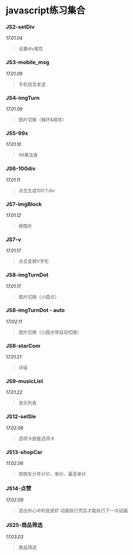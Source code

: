 # javascript练习集合
### JS2-setDiv
*17.01.04*
> 设置div属性

### JS3-mobile_msg
*17.01.09*
> 手机信息发送

### JS4-imgTurn
*17.01.09*
> 图片切换（循环&顺序）

### JS5-99x
*17.01.10*
> 99乘法表

### JS6-100div
*17.01.11*
> 点击生成100个div

### JS7-imgBlock
*17.01.12*
> 擦图片

### JS7-v
*17.01.17*
> 点击变换V字形

### JS8-imgTurnDot
*17.01.17* 
> 图片切换（小圆点）

### JS8-imgTurnDot - auto
*17/02.11* 
> 图片切换（小圆点带自动切换）

### JS8-starCom
*17.01.21*
> 评级

### JS9-musicList
*17.01.22*
> 音乐列表

### JS12-selSle

*17.02.06*

> 选项卡嵌套选项卡

### JS13-shopCar

*17.02.06*

> 购物车计件计价、单价、最高单价

### JS14-点赞

*17.02.09*

> 选出你心中的皮皮虾
> 动画执行完后才能执行下一次动画

### JS25-商品筛选

*17.03.03*

> 商品筛选